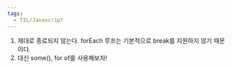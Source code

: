 ```yaml
---
tags:
  - TIL/Javascript
---
```



1. 제대로 종료되지 않는다. forEach 루프는 기본적으로 break를 지원하지 않기 때문이다.
2. 대신 some(), for of를 사용해보자!